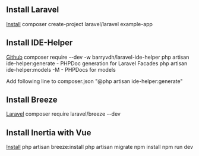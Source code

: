 
## Install Laravel
[Install](https://laravel.com/docs#creating-a-laravel-project)
composer create-project laravel/laravel example-app

## Install IDE-Helper

[Github](https://github.com/barryvdh/laravel-ide-helper)
composer require --dev -w barryvdh/laravel-ide-helper
php artisan ide-helper:generate - PHPDoc generation for Laravel Facades
php artisan ide-helper:models -M - PHPDocs for models

Add following line to composer.json 
"@php artisan ide-helper:generate"


## Install Breeze
[Laravel](https://laravel.com/docs/#starter-kits#laravel-breeze-installation)
composer require laravel/breeze --dev

## Install Inertia with Vue
[Install](https://laravel.com/docs/10.x/starter-kits#breeze-and-inertia)
php artisan breeze:install
php artisan migrate
npm install
npm run dev
